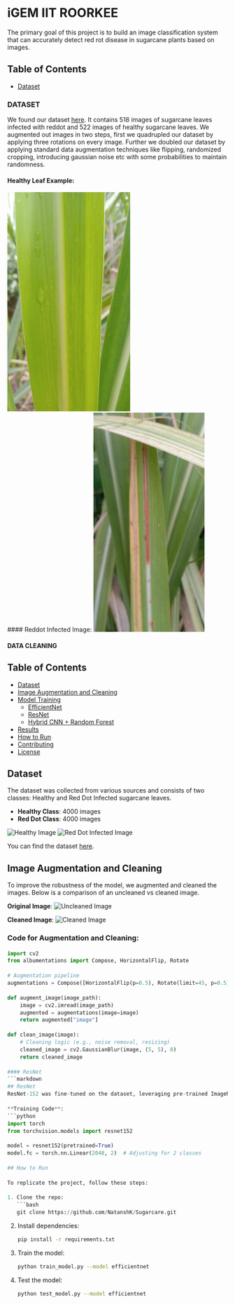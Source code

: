 # iGEM IIT ROORKEE
  The primary goal of this project is to build an image classification system that can accurately detect red rot disease in sugarcane plants based on images.

## Table of Contents
- [Dataset](#dataset)
  
### DATASET
  We found our dataset [here](https://data.mendeley.com/datasets/9424skmnrk/1). It contains 518 images of sugarcane leaves infected with reddot and 522 images of healthy sugarcane leaves.
We augmented out images in two steps, first we quadrupled our dataset by applying three rotations on every image. Further we doubled our dataset by applying standard data augmentation techniques like flipping, randomized cropping, introducing gaussian noise etc with some probabilities to maintain randomness.
#### Healthy Leaf Example: 
<img src="https://github.com/NatanshK/IGEM-IITR-Drylab/blob/main/Original_Dataset/Healthy/healthy%20(360).jpeg?raw=true" alt="Healthy Image" height="500" style="margin-right: 200px;"/>
#### Reddot Infected Image:
<img src="https://github.com/NatanshK/IGEM-IITR-Drylab/blob/main/Original_Dataset/RedRot/redrot%20(225).jpeg?raw=true" alt="Red Dot Infected Image" height="500"/>



  #### DATA CLEANING

## Table of Contents
- [Dataset](#dataset)
- [Image Augmentation and Cleaning](#image-augmentation-and-cleaning)
- [Model Training](#model-training)
  - [EfficientNet](#efficientnet)
  - [ResNet](#resnet)
  - [Hybrid CNN + Random Forest](#hybrid-cnn-random-forest)
- [Results](#results)
- [How to Run](#how-to-run)
- [Contributing](#contributing)
- [License](#license)

## Dataset
The dataset was collected from various sources and consists of two classes: Healthy and Red Dot Infected sugarcane leaves.

- **Healthy Class**: 4000 images
- **Red Dot Class**: 4000 images

![Healthy Image](https://path_to_image.com/healthy_example.png) ![Red Dot Infected Image](https://path_to_image.com/reddot_example.png)

You can find the dataset [here](https://github.com/NatanshK/IGEM-IITR-Drylab).

## Image Augmentation and Cleaning

To improve the robustness of the model, we augmented and cleaned the images. Below is a comparison of an uncleaned vs cleaned image.

**Original Image**:
![Uncleaned Image](https://path_to_image.com/uncleaned.png)

**Cleaned Image**:
![Cleaned Image](https://path_to_image.com/cleaned.png)

### Code for Augmentation and Cleaning:
```python
import cv2
from albumentations import Compose, HorizontalFlip, Rotate

# Augmentation pipeline
augmentations = Compose([HorizontalFlip(p=0.5), Rotate(limit=45, p=0.5)])

def augment_image(image_path):
    image = cv2.imread(image_path)
    augmented = augmentations(image=image)
    return augmented["image"]

def clean_image(image):
    # Cleaning logic (e.g., noise removal, resizing)
    cleaned_image = cv2.GaussianBlur(image, (5, 5), 0)
    return cleaned_image

#### ResNet
```markdown
## ResNet
ResNet-152 was fine-tuned on the dataset, leveraging pre-trained ImageNet weights.

**Training Code**:
```python
import torch
from torchvision.models import resnet152

model = resnet152(pretrained=True)
model.fc = torch.nn.Linear(2048, 2)  # Adjusting for 2 classes

## How to Run

To replicate the project, follow these steps:

1. Clone the repo:
   ```bash
   git clone https://github.com/NatanshK/Sugarcare.git
   ```
2. Install dependencies:
   ```bash
   pip install -r requirements.txt
   ```
3. Train the model:
   ```bash
   python train_model.py --model efficientnet
   ```

4. Test the model:
   ```bash
   python test_model.py --model efficientnet
   ```

